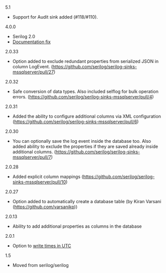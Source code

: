 5.1
 * Support for Audit sink added (#118/#110).

4.0.0
 * Serilog 2.0
 * [Documentation fix](https://github.com/serilog/serilog-sinks-mssqlserver/pull/32)

2.0.33
 * Option added to exclude redundant properties from serialized JSON in column LogEvent. (https://github.com/serilog/serilog-sinks-mssqlserver/pull/27)

2.0.32
 * Safe conversion of data types. Also included selflog for bulk operation errors. (https://github.com/serilog/serilog-sinks-mssqlserver/pull/4)

2.0.31
 * Added the ability to configure additional columns via XML configuration (https://github.com/serilog/serilog-sinks-mssqlserver/pull/6)

2.0.30
 * You can optionally save the log event inside the database too. Also added ability to exclude the properties if they are saved already inside additional columns. (https://github.com/serilog/serilog-sinks-mssqlserver/pull/7)

2.0.28
 * Added explicit column mappings (https://github.com/serilog/serilog-sinks-mssqlserver/pull/10) 

2.0.27
 * Option added to automatically create a database table (by Kiran Varsani (https://github.com/varsanikp))

2.0.13
 * Ability to add additional properties as columns in the database

2.0.1
 * Option to [write times in UTC](https://github.com/serilog/serilog-sinks-mssqlserver/pull/1)

1.5
 * Moved from serilog/serilog
